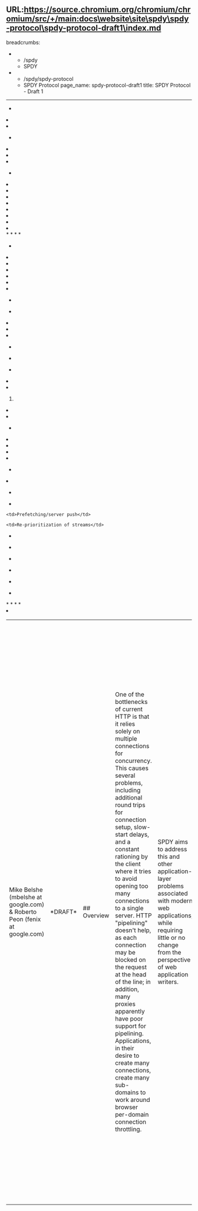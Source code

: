 URL:https://source.chromium.org/chromium/chromium/src/+/main:docs\website\site\spdy\spdy-protocol\spdy-protocol-draft1\index.md
---
breadcrumbs:
- - /spdy
  - SPDY
- - /spdy/spdy-protocol
  - SPDY Protocol
page_name: spdy-protocol-draft1
title: SPDY Protocol - Draft 1
---

<table>
<tr>

<td>Mike Belshe (mbelshe at google.com) & Roberto Peon (fenix at
google.com)</td>

<td>*DRAFT*</td>

<td>## Overview</td>

<td>One of the bottlenecks of current HTTP is that it relies solely on multiple
connections for concurrency. This causes several problems, including additional
round trips for connection setup, slow-start delays, and a constant rationing by
the client where it tries to avoid opening too many connections to a single
server. HTTP "pipelining" doesn't help, as each connection may be blocked on the
request at the head of the line; in addition, many proxies apparently have poor
support for pipelining. Applications, in their desire to create many
connections, create many sub-domains to work around browser per-domain
connection throttling.</td>

<td>SPDY aims to address this and other application-layer problems associated
with modern web applications, while requiring little or no change from the
perspective of web application writers.</td>

<td>In a nutshell, SPDY adds a framing layer for multiplexing multiple,
concurrent streams across a single TCP connection. The framing layer is
optimized for HTTP-like request-response streams.</td>

<td>The SPDY session offers three basic improvements over HTTP:</td>

*   <td>Multiplexed requests. There is no limit to the number of
            requests that can be issued concurrently over a single SPDY
            connection. Because requests are interleaved on a single channel,
            the efficiency of TCP is much higher.</td>

*   <td>Prioritized requests. Clients can request certain resources to
            be delivered first. This avoids the problem of congesting the
            network channel with non-critical resources when a high-priority
            request is pending.</td>

*   <td>Compressed headers. Clients today send a significant amount of
            redundant data in the form of HTTP headers. Because a single web
            page may require 50 or 100 subrequests, this data is significant.
            Compressing the headers saves a significant amount of latency and
            bandwidth compared to HTTP.</td>

<td>Note that for the most part, SPDY attempts to preserve the existing
semantics of HTTP features. All features such as cookies, etags, vary headers,
content-encoding negotiations, etc work exactly as they do with HTTP; SPDY only
replaces the way the data is written to the network.</td>

<td>## Definitions</td>

*   <td>*connection*: A TCP-level connection between two endpoints.</td>
*   <td>*endpoint*: Either the client or server of a connection.</td>
*   <td>*session*: A framed sequence of data chunks. Frames are defined
            as SPDY frames; see <a
            href="/spdy/spdy-protocol/spdy-protocol-draft1#framing">Framing</a>
            below.</td>
*   <td>*stream*: A bi-directional flow of bytes across a virtual
            channel within a SPDY session.</td>

<td>## Main differences from HTTP</td>

<td>SPDY is intended to be as compatible as possible with current web-based
applications. This means that, from the perspective of the server business logic
or application API, nothing has changed. To achieve this, all of the application
request and response header semantics are preserved. SPDY introduces a "session"
which resides between the HTTP application layer and the TCP transport to
regulate the flow of data. This "session" is akin to an HTTP request-response
pair. The following changes represent the differences between SPDY and
HTTP:</td>

<td>#### The request</td>

<td>#### To initiate a new request, clients first create a new SPDY session. Once the session is created, the client can create a new SPDY stream to carry the request. Part of creating the stream is sending the HTTP header block. The HTTP header block in SPDY is almost unchanged from today's HTTP header block, with the following differences:</td>

*   <td>The first line of the request is unfolded into name/value pairs
            like other HTTP headers. The names of the first line fields are
            `method`, `url`, and `version`. These keys are required to be
            present. The 'url' is the fully-qualified URL, containing protocol,
            host, port, and path.</td>
*   <td>Duplicate header names are not allowed.</td>
*   <td>Header names are all lowercase.</td>
*   <td>The `Connection` and `Keep-Alive` headers are no longer valid
            and are ignored if present.</td>
*   <td>Clients are assumed to support `Accept-Encoding: gzip`. Clients
            that do not specify any body encodings receive gzip-encoded data
            from the server.</td>
*   <td>HTTP request headers are compressed. This is accomplished by
            compressing all data sent by the client with gzip encoding.</td>
*   <td>The "host" header is ignored. The host:port portion of the HTTP
            URL is the definitive host.</td>
*   <td>User-agents are expected to support gzip and deflate
            compression. Regardless of the Accept-Encoding sent by the
            user-agent, the server may select gzip or deflate encoding at any
            time.</td>
*   <td>POST-specific changes:</td>
    *   <td>POST requests are expected to contain a data stream as part
                of the post; see <a
                href="/spdy/spdy-protocol/spdy-protocol-draft1#dataflow">Data
                flow</a> below.</td>
    *   <td>`Content-length` is only advisory for length (so that
                progress meters can work).</td>
    *   <td>Chunked encoding is no longer valid.</td>
    *   <td>The POST data stream is terminated by a zero-length data
                frame.</td>

<td>#### The response</td>

<td>#### When responding to a HTTP request, servers will send data frames using the SPDY stream created by the client. The response is similar to HTTP/1.1 in that it consists of a header block followed by a body. However, there are a few notable changes:</td>

*   <td>The response status line is unfolded into name/value pairs like
            other HTTP headers. The names of the status line are `status `and
            `version`. These keys are required to be present</td>
*   <td>If the SPDY reply happens before a SYN_STREAM, then it includes
            parameters that inform the client regarding the request that would
            have been made to receive this response, by including `url `and
            `method` keys. </td>
*   <td>All header names must be lowercase.</td>
*   <td>The `Connection` and `Keep-alive` response headers are no longer
            valid.</td>
*   <td>`Content-length` is only advisory for length.</td>
*   <td>Chunked encoding is no longer valid.</td>
*   <td>Duplicate header names are not allowed.</td>

<td>## Connections</td>

<td>The first implementation of the SPDY session runs atop TCP, similarly to how
HTTP works today. The client is expected to be the TCP connection initiator.
Because it runs on TCP, we have a reliable transport. Unlike HTTP, all
connections with SPDY are persistent connections. The HTTP connection header
does not apply.</td>

<td>For best performance, it is expected that clients will not close open
connections until the user navigates away from all web pages referencing a
connection, or until the server closes the connection. Servers are encouraged to
leave connections open for as long as possible, but can terminate idle
connections after some amount of inactivity if necessary.</td>

<td>## Framing</td>

<td>Once the TCP connection is established, clients and servers exchange framed
messages. There are two types of frames: control frames and data frames. Frames
always have a common header which is 8 bytes.</td>

<td>The first bit is a control bit indicating whether a frame is a control frame
or data frame. Control frames carry a version number, a frame type, flags, and a
length. Data frames contain the stream ID, flags, and the length for the payload
carried after the common header. The simple header is designed to make reading
and writing of frames easy.</td>

<td>All integer values, included length, version, and type, are in network byte
order. SPDY does not enforce alignment of types in dynamically sized
frames.</td>

<td>### Control frames</td>

<td> +----------------------------------+</td>

<td> |C| Version(15bits) | Type(16bits) |</td>

<td> +----------------------------------+</td>

<td> | Flags (8) | Length (24 bits) |</td>

<td> +----------------------------------+</td>

<td> | Data |</td>

<td> +----------------------------------+</td>

<td> Control frame fields:</td>
<td> Control bit: The 'C' bit is a single bit indicating that this is a control
message. For control frames this value is always 1. </td>
<td> Version: The version number of the session protocol (currently 1).</td>
<td> Type: The type of control frame. Control frames are SYN_STREAM, SYN_REPLY,
etc. </td>

<td>Flags: Flags related to this frame. Flags for control frames and data frames
are different.</td>
<td> Length: An unsigned 24-bit value representing the number of bytes after the
length field. </td>

<td>Data: data associated with this control frame. The format and length of this
data is controlled by the control frame type.</td>

<td>Data frames</td>

<td> +----------------------------------+</td>

<td> |C| Stream-ID (31bits) |</td>

<td> +----------------------------------+</td>

<td> | Flags (8) | Length (24 bits) | </td>

<td> +----------------------------------+</td>

<td> | Data |</td>

<td> +----------------------------------+</td>

<td>Data frame fields:</td>
<td> Control bit: For data frames this value is always 0.</td>
<td> Stream-ID: A 31-bit value identifying the stream.</td>
<td> Flags: Flags related to this frame. Valid flags are:</td>

*   <td>0x01 = FLAG_FIN - signifies that this frame represents the
            half-close of this stream. See <a
            href="/spdy/spdy-protocol/spdy-protocol-draft1#streamhalfclose">Stream
            half-close</a> below.</td>

<td> Length: An unsigned 24-bit value representing the number of bytes after the
length field. The total size of a data frame is 8 bytes + length. It is valid to
have a zero-length data frame.</td>
<td> Data: A variable-length field containing the number of bytes in the
payload. </td>

<td>## ### Hello message</td>

<td>After the connection has been established, SPDY employs an asynchronous
Hello sequence where each side informs the other about the communication details
it knows about. Unlike most protocols, this Hello sequence is optional and fully
asynchronous. Because it is asynchronous, it does not add a round-trip latency
to the connection startup. But because it is asynchronous and optional, both
sides must be prepared for this message to arrive at any time or not at
all.</td>

<td>To initiate a Hello sequence, either side can send a HELLO control frame.
The Hello frame is optional, but if it is to be sent, it must be the first frame
sent. When a Hello message is received, the receiver is not obligated to reply
with a Hello message in return. The message is therefore completely
informational.</td>

<td>HELLO control message:</td>

<td> +----------------------------------+</td>

<td> |1| 1 | 4 |</td>

<td> +----------------------------------+</td>

<td> | Flags (8) | Length (24 bits) | </td>

<td> +----------------------------------+</td>

<td> | Unused |Number of entries |</td>

<td> +----------------------------------|</td>
<td> | ID/Value Pairs |</td>
<td> | ... |</td>

<td> HELLO message fields:</td>
<td> Control bit: The control bit is always 1 for this message.</td>
<td> Version: The SPDY version number.</td>
<td> Type: The message type for a HELLO message is 4.</td>

<td>Unused: 16 bits of unused space, reserved for future use.</td>

<td> Number of entries: A 16-bit value representing the number of ID/value pairs
in this message.</td>
<td> ID: A 32-bit ID number. The following IDs are valid:</td>

*   <td> 1 - HELLO_BANDWIDTH_TO_YOU allows the sender to send its
            expected upload bandwidth on this channel. This number is an
            estimate. The value should be the integral number of kilobytes per
            second that the sender predicts as an expected maximum upload
            channel capacity.</td>
*   <td> 2 - HELLO_BANDWIDTH_FROM_YOU allows the sender to send its
            expected download bandwidth on this channel. This number is an
            estimate. The value should be the integral number of kilobytes per
            second that the sender predicts as an expected maximum download
            channel capacity.</td>
*   <td>3 - HELLO_ROUND_TRIP_TIME allows the sender to send its expected
            round-trip-time on this channel. The round trip time is defined as
            the minimum amount of time to send a control frame from this client
            to the remote and receive a response. The value is represented in
            milliseconds.</td>
*   <td> 4 - HELLO_MAX_CONCURRENT_STREAMS allows the sender to inform
            the remote endpoint the maximum number of concurrent streams which
            it will allow. By default there is no limit. For implementors it is
            recommended that this value be no smaller than 100. </td>

<td> Value: A 32-bit value.</td>

<td> The message is intentionally expandable for future information which may
improve client-server communications. The sender does not need to send every
type of ID/value. It must only send those for which it has accurate values to
convey. When multiple ID/value pairs are sent, they should be sent in order of
lowest id to highest id.</td>

<td>## Streams</td>

<td>Streams are independent sequences of bi-directional data cut into frames.
Streams can be created either by the client or the server, can concurrently send
data interleaved with other streams, and can be cancelled. The usage of streams
with HTTP is such that a single HTTP request/response occupies a single stream,
and the stream is not reused for a second request. This is because streams can
be independently created without incurring a round-trip.</td>

<td>Upon stream initiation, streams allow for each side to transmit a
fixed-length list of name/value pairs to the other endpoint.</td>

<td>### Stream creation</td>

<td>A stream is created by sending a control packet with the type set to
SYN_STREAM(1). If the server is initiating the stream, the Stream-ID must be
even. If the client is initiating the stream, the Stream-ID must be odd. 0 is
not a valid Stream-ID. Stream-IDs from each side of the connection must increase
monotonically as new streams are created. E.g. Stream 2 may be created after
stream 3, but stream 7 must not be created after stream 9.</td>

<td>Upon receipt of a SYN_STREAM frame, the server replies with a SYN_REPLY
frame. The client does not need to wait for a SYN_REPLY before sending any data
frames.</td>

<td>If the endpoint receiving a SYN_STREAM does not want to accept the new
stream, it can immediately respond with a FIN_STREAM control frame. Note,
however, that the initiating endpoint may have already sent data on the stream
as well; this data must be ignored.</td>

<td> SYN_STREAM control message: </td>

<td> +----------------------------------+</td>

<td> |1| 1 | 1 |</td>

<td> +----------------------------------+</td>

<td> | Flags (8) | Length (24 bits) |</td>

<td> +----------------------------------+</td>

<td> |X| Stream-ID (31bits) |</td>

<td> +----------------------------------+</td>

<td> | Pri | Unused | NV Entries |</td>

<td> +----------------------------------|</td>
<td> | Name/value header block |</td>
<td> | ... |</td>

<td>SYN_STREAM message fields:</td>
<td> Flags: Flags related to this frame. Valid flags are:</td>

*   <td>0x01 = FLAG_FIN - signifies that this frame represents the
            half-close of this stream. When set, it indicates that the sender
            will not produce any more data frames in this stream. </td>

<td>Length: An unsigned 24 bit value representing the number of bytes after the
length field. The total size of a SYN_STREAM frame is 8 bytes + length. The
length for this frame must be greater than or equal to 8.</td>
<td> Priority: A 2-bit priority field. If an endpoint has initiated multiple
streams, the priority field represents which streams should be given first
precidence. Servers are not required to strictly enforce the priority field,
although best-effort is assumed. 0 represents the lowest priority and 3
represents the highest priority. The highest-priority data is that which is most
desired by the client.</td>
<td> Unused: 14 bits of unused space, reserved for future use.</td>
<td> NV entries: (16 bits) The number of name/value pairs that follow.</td>

<td>The <a
href="/spdy/spdy-protocol/spdy-protocol-draft1#nameheaderblock">Name/value
block</a> is described below.</td>

<td>SYN_REPLY control message:</td>

<td> +----------------------------------+</td>

<td> |1| 1 | 2 |</td>

<td> +----------------------------------+</td>

<td> | Flags (8) | Length (24 bits) |</td>

<td> +----------------------------------+</td>

<td> |X| Stream-ID (31bits) |</td>

<td> +----------------------------------+</td>

<td> | Unused | NV entries |</td>

<td> +----------------------------------|</td>
<td> | Name/value header block |</td>
<td> | ... |</td>

<td> SYN_REPLY message fields:</td>
<td> Flags: Flags related to this frame. Valid flags are:</td>
<td> 0x01 = FLAG_FIN - signifies that this frame represents the half-close of
this stream. When set, it indicates that the sender will not produce any more
data frames in this stream..</td>
<td> Length: An unsigned 24-bit value representing the number of bytes after the
length field. The total size of a SYN_STREAM frame is 8 bytes + length. The
length for this frame must be greater than or equal to 8.</td>
<td> Unused: 16 bits of unused space, reserved for future use.</td>
<td> NV entries: (16 bits) The number of name/value pairs that follow. </td>

<td>The <a href="/spdy/spdy-protoco#nameheaderblock">Name/value block</a> is
described below.</td>

<td>### Name/value header block format</td>

<td>Both the SYN_STREAM and SYN_REPLY frames contain a Name/value header block.
The header block used by both the request and the response is the same. It is
designed so that headers can be easily appended to the end of a list and also so
that it can be easily parsed by receivers. Each numeric value is 2 bytes.</td>

<td> +----------------------------------+</td>

<td> | Length of name (int16) |</td>

<td> +----------------------------------+</td>

<td> | Name (string) |</td>

<td> +----------------------------------+</td>

<td> | Length of value (int16) |</td>

<td> +----------------------------------+</td>

<td> | Value (string) |</td>

<td> +----------------------------------+</td>

<td> | (repeats) |</td>

<td>Each header name must have at least one value. The length of each name and
value must be greater than zero. Although sending of names or values of zero
length is invalid, receivers of zero-length name or zero-length values must
ignore the pair and continue.</td>

<td>Duplicate header names are not allowed. To send two identically named
headers, send a header with two values, where the values are separated by a
single NUL (0) byte. Senders must not send multiple, in-sequence NUL characters.
Receivers of multiple, in-sequence NUL characters must ignore the name/value
pair.</td>

<td>Strings are utf8 encoded and are not NUL terminated.</td>

<td>The entire contents of the name/value header block is compressed using zlib
deflate. There is a single zlib stream (context) for all name value pairs in one
direction on a connection. SPDY uses a SYNC_FLUSH between frame which uses
compression. The stream is initialized with the following dictionary (without
line breaks, NULL terminated):</td>

<td>optionsgetheadpostputdeletetraceacceptaccept-charsetaccept-encodingaccept-</td>
<td>languageauthorizationexpectfromhostif-modified-sinceif-matchif-none-matchi</td>
<td>f-rangeif-unmodifiedsincemax-forwardsproxy-authorizationrangerefererteuser</td>
<td>-agent10010120020120220320420520630030130230330430530630740040140240340440</td>
<td>5406407408409410411412413414415416417500501502503504505accept-rangesageeta</td>
<td>glocationproxy-authenticatepublicretry-afterservervarywarningwww-authentic</td>
<td>ateallowcontent-basecontent-encodingcache-controlconnectiondatetrailertran</td>
<td>sfer-encodingupgradeviawarningcontent-languagecontent-lengthcontent-locati</td>
<td>oncontent-md5content-rangecontent-typeetagexpireslast-modifiedset-cookieMo</td>
<td>ndayTuesdayWednesdayThursdayFridaySaturdaySundayJanFebMarAprMayJunJulAugSe</td>
<td>pOctNovDecchunkedtext/htmlimage/pngimage/jpgimage/gifapplication/xmlapplic</td>
<td>ation/xhtmltext/plainpublicmax-agecharset=iso-8859-1utf-8gzipdeflateHTTP/1</td>
<td>.1statusversionurl</td>

<td>TODO(mbelshe): Remove the NULL termination on the dictionary; not useful.
(thanks CostinM)</td>

<td>TODO(mbelshe): Remove the empty block (4 bytes) inserted in the stream after
a SYNC_FLUSH. (thanks, CostinM)</td>

<td>## Stream data exchange</td>

<td>Once a stream is created, it is used to send arbitrary amounts of data in
either direction. When either side has finished sending data it can send a frame
with the FIN_FLAG set. (See "TCP connection teardown" below.)</td>

<td>### Stream half-close</td>

<td> When one side of the stream sends a control or data frame with the FLAG_FIN
flag set, the stream is considered to be half-closed from that side. The sender
of the FLAG_FIN is indicating that no further data will be sent from the sender
on this stream. When both sides have half-closed, the stream is considered to be
closed. </td>

<td>### Stream close</td>

<td>There are 3 ways that streams can be terminated: normal termination, abrupt
termination, and TCP connection teardown.</td>

<td>#### Normal termination</td>

<td>Normal stream termination occurs when both sides of the stream have
half-closed the stream.</td>

<td>#### Abrupt termination</td>

<td>Either the client or server can send a FIN_STREAM control packet at any
time. Upon receipt of the FIN_STREAM, both sides must ignore further data
received on the stream and both sides must stop transmitting to the stream. The
FIN_STREAM is intended for abnormal stopping of a stream.</td>

<td>FIN_STREAM control frame:</td>

<td> +-------------------------------+</td>

<td> |1| 1 | 3 |</td>

<td> +-------------------------------+</td>

<td> | Flags (8) | 8 |</td>

<td> +-------------------------------+</td>

<td> |X| Stream-ID (31bits) |</td>

<td> +-------------------------------+</td>

<td> | Status code | </td>

<td> +-------------------------------+</td>

<td> FIN_STREAM message fields:</td>
<td> Flags: Flags related to this frame. Valid flags are:</td>

*   <td>0x01 = FLAG_FIN - When set, it indicates that the sender will
            not produce any more data frames in this stream. See "Stream
            half-close" above.</td>

<td> Length: An unsigned 24-bit value representing the number of bytes after the
length field. For FIN_STREAM control frames, this value is always 8.</td>
<td> Status code: (32 bits) An indicator for why the stream is being
terminated.The following status codes are defined:</td>

*   <td>1 - PROTOCOL_ERROR. This is a generic error, and should only be
            used if a more specific error is not available. The receiver of this
            error will likely abort the entire session and possibly return an
            error to the user.</td>
*   <td>2 - INVALID_STREAM should be returned when a frame is received
            for a stream which is not active. The receiver of this error will
            likely log a communications error.</td>
*   <td>3 - REFUSED_STREAM. This is error indicates that the stream was
            refused before any processing has been done on the stream. For
            non-indepotent methods this means that request can be retried.</td>

<td>Note: 0 is not a valid status code for a FIN_STREAM.</td>

<td>TODO - Define more specific errors.</td>

<td>#### TCP connection teardown</td>

<td>If the TCP connection is torn down while unterminated streams are active (no
FIN_STREAM frames have been sent or received for the stream), then the endpoint
must assume that the stream was abnormally interrupted and may be
incomplete.</td>

<td>If a client or server receives data on a stream which has already been torn
down, it must ignore the data received after the teardown.</td>

<td>## Data flow</td>

<td> Because TCP provides a single stream of data on which SPDY multiplexes
multiple logical streams, it is important for clients and servers to interleave
data messages for concurrent sessions.</td>

<td>Implementors should note that sending data in smallish chunks will result in
lower end-user latency for a page as this allows the browser to begin parsing
metadata early, and, in turn, to finalize the page layout. Sending large chunks
yields a small increase in bandwidth efficiency at the cost of slowing down the
user experience on pages with many resources.</td>

<td>## Other control frames</td>

<td>### <b>NOOP</b></td>

<td>The NOOP control frame is a no-operation frame. It can be sent from the
client or the server. Receivers of a NO-OP frame should simply ignore it.</td>

<td>NOTE: This control frame may ultimately be removed. It has been implemented
for experimentation purposes.</td>

<td>NOOP control message:</td>

<td> +----------------------------------+</td>

<td> |1| 1 | 5 |</td>
<td> +----------------------------------+</td>
<td> | 0 (Flags) | 0 (Length) |</td>

<td> +----------------------------------+</td>

<td><b> Control-bit: The control bit is always 1 for this message.</b></td>
<td><b> Version: The SPDY version number.</b></td>
<td><b> Type: The message type for a NOOP message is 5.</b></td>
<td><b> Length: This frame carries no data, so the length is always 0.</b></td>

<td><b>### <b>PING</b></b></td>

<td><b>The PING control frame is a mechanism for measuring a minimal round-trip
time from the sender. It can be sent from the client or the server. Receivers of
a PING frame should send an identical frame to the sender as soon as possible
(if there is other pending data waiting to be sent, PING should take highest
priority). Each ping sent by a sender should use a unique ID.</b></td>

<td><b>NOTE: This control frame may ultimately be removed. It has been
implemented for experimentation purposes.</b></td>

<td><b>PING control message:</b></td>

<td><b> +----------------------------------+</b></td>

<td><b> |1| 1 | 6 |</b></td>

<td><b> +----------------------------------+</b></td>

<td><b> | 0 (flags) | 4 (length) |</b></td>

<td><b> +----------------------------------|</b></td>

<td><b> | 32-bit ID |</b></td>

<td><b> +----------------------------------|</b></td>

<td><b> Control bit: The control bit is always 1 for this message.</b></td>
<td><b> Version: The SPDY version number.</b></td>
<td><b> Type: The message type for a PING message is 6.</b></td>
<td><b> Length: This frame is always 4 bytes long.</b></td>
<td><b> ID: A unique ID for this ping.</b></td>
<td><b> Note: If a sender uses all possible PING ids (e.g. has sent all 2^32
possible IDs), it can "wrap" and start re-using IDs.</b></td>

<td>### <b>GOAWAY</b></td>

<td>The GOAWAY control frame is a mechanism to tell the remote side of the
connection that it should no longer use this session for further requests. It
can be sent from the client or the server. Once sent, the sender agrees not to
initiate any new streams on this session. Receivers of a GOAWAY frame must not
send additional requests on this session, although a new session can be
established for new requests. The purpose of this message is to allow the server
to gracefully stop accepting new requests (perhaps for a reboot or maintenance),
while still finishing processing of previously established requests.</td>

<td>There is an inherent race condition between a client sending requests and
the server sending a GOAWAY message. To deal with this case, the GOAWAY message
contains a last-stream identifier indicating the last stream which was accepted
in this session. If the client issued requests for sessions after this
stream-id, they were not accepted by the server and should be re-issued later at
the client's discretion.</td>

<td>NOTE: This control frame may ultimately be removed. It has been implemented
for experimentation purposes.</td>

<td>NOTE: (mnot@mnot.org suggests that mandatory GOAWAY could be useful to
ensure graceful closure of sessions. This would help if the last request on a
session was a POST, and the server closes, the client can't know whether the
request was sent or not. Requiring a GOAWAY before closing would notify the
client exactly which requests had been processed and which had not.)</td>

<td>GOAWAY control message:</td>

<td> +----------------------------------+</td>

<td> |1| 1 | 7 |</td>

<td> +----------------------------------+</td>

<td> | 0 (flags) | 4 (length) |</td>

<td> +----------------------------------|</td>

<td> | Last-good-stream-ID |</td>

<td> +----------------------------------|</td>

<td> Control bit: The control bit is always 1 for this message.</td>
<td> Version: The SPDY version number.</td>
<td> Type: The message type for a GOAWAY message is 7.</td>
<td> Length: This frame is always 4 bytes long.</td>
<td> Last-good-stream-Id: The last stream id which was accepted by the sender of
the GOAWAY message.</td>
<td><b>SUBRESOURCE</b></td>
<td>The subresource control frame is an optional control frame to advise the
receiver of resources that will be needed. If the url and method in the name
value pairs do not match those that are associated with the stream id then this
control message must be ignored.</td>
<td>Control frame</td>

<td> +----------------------------------+</td>

<td> |C| Version(15bits) | 8 |</td>

<td> +----------------------------------+</td>

<td> | Flags (8) | Length (24 bits) |</td>

<td> +----------------------------------+</td>
<td> |0| Stream id (31 bits) |</td>
<td> |----------------------------------|</td>
<td> | Unused (16 bits) | NV Entries |</td>
<td> |----------------------------------|</td>

<td> | Key value pairs |</td>

<td> +----------------------------------+</td>

<td>Length: An unsigned 24 bit value representing the number of bytes after the
length field. The total size of a SUBRESOURCE frame is 8 bytes + length. The
length for this frame must be greater than or equal to 8.</td>
<td>Stream-id is the stream-id for the stream that the subresources are
associated with</td>

<td>NV entries: The number of name/value pairs that follow.</td>

<td>The <a href="/spdy/spdy-protoco#nameheaderblock">Name/value block</a> is the
same as a SYN_REPLY, but url and method are mandatory fields.</td>

<td>If a sender is using the SUBRESOURCE control frame to inform the client of
streams that the will be created (X-Associated-Content)</td>

<td> (e.g. a server creating a stream to send an image used on a webpage) then
the SUBRESOURCE message must be sent before the data frame where the receiver
could discover the additional resource.</td>

<td>## Server Push</td>

<td>This section needs much work; it currently documents the prototyped
protocol, but is not ready for broad implementation.</td>

<td>Because SPDY enables both clients and servers to create streams, a server
may decide to initiate a stream to the client. Generally, this should be done if
the server has knowledge that the client will need a resource before the client
has requested it. Servers should use this feature with care, because if the
resource is cacheable, and the client already has a cached copy of the resource,
this stream may be wasteful. Further, servers should inform clients of the
pending pushed resource as early as possible to avoid races between the server
pushing the stream and the client requesting it (based on having discovered need
for the resource from other downloaded content). Not all content is push-able
from the server. Only resources fetched via the HTTP GET method can be
server-pushed.</td>

<td>Note: Race conditions can only be avoided with the client if the client uses
a single SPDY session to the server.</td>

<td><b>Server Implementation</b></td>

<td>When the server intends to push resources to the client, it should append a
header, "X-Associated-Content" to the SYN_REPLY for the resource which will also
contain pushed content. This SYN_REPLY MUST be sent prior to initiating the
server-pushed streams.</td>

<td>For each pushed resource listed in the X-Associated-Content header, the
server may create streams by sending a SYN_STREAM frame. This is the same as
client-side stream initiation, except for that the server will append a header
called "Path" which contains the path of the resource requested.</td>

<td><b>Client Implementation</b></td>

<td>When fetching a resource the client has 3 possibilities:</td>

1.  <td>the resource is not being pushed</td>
2.  <td>the resource is being pushed, but the data has not yet
            arrived</td>
3.  <td>the resource is being pushed, and the data has started to
            arrive</td>

<td>When a SYN_REPLY frame which contains a X-Associated-Content header is
received, the client MUST NOT issue GET requests for those resources and instead
wait for the pushed content from the server. Similarly, if the client would have
made a request for a resource but a X-Associated-Content header has been
received for that resource, and yet the pushed stream has not arrived, the
client MUST wait for the data to be pushed.</td>

<td>When a SYN frame is received which contains a path previously specified in
an X-Associated-Content header, the client SHOULD buffer the received data from
the stream as is appropriate for the client.</td>

<td><b>Flaws in this specification:</b></td>

*   <td>The syntax of the X-Associated-Content header needs to be
            redone.</td>
*   <td>Incorporate the SUBRESOURCE control frame into this
            specification.</td>
*   <td>The "Path" header in the SYN_STREAM should be changed to "Url"
            and be a fully qualified path.</td>
*   <td>Need to implement flow control on pushes</td>
*   <td>Need to specify error case when the client cannot buffer.</td>

<td>## Future work/experiments</td>

<td> The following are thoughts/brainstorms for future work and
experiments.</td>

*   <td>Caching</td>
    <td> Since we're proposing to do almost everything over an encrypted
    channel, we're making caching either difficult or impossible.</td>
    <td> We've had some discussions about having a non-secure, static-only
    content channel (where the resources are signed, or cryptographic hashes of
    the insecure content are sent over a secure link), but have made no headway
    yet...</td>
*   <td>DoS potential</td>

<td>The potential for DoS of the server (by increasing the amount of state) is
no worse than it would be for TCP connections. In fact, since more of the state
is managed in userspace, it is easier to detect and react to increases in
resource utilization. The client side, however, does have a potential for DoS
since the server may now attempt to use client resources which would not
normally be considered to be large per stream state.</td>

<td>More investigation needs to be done about attack modes and remediation
responses.</td>

*   <td>Stream capacity.</td>

<td>Today, HTTP has no knowledge of approximate client bandwidth, and TCP only
slowly and indirectly discovers it as a connection warms up. However, by the
time TCP has warmed up, the page is often already completely loaded. To ensure
that bandwidth is utilized efficiently, SPDY allows the client to tell the
server its approximate bandwidth. The HELLO message is part of this, but
measurement, reporting and all of the other infrastructure and behavioral
modifications are lacking.</td>

*   <td>Server-controlled connection parameters.</td>

<td>The "server" -- since either side may be considered a "server" in SPDY,
"server" refers here to the side which receives requests for new sessions -- can
inform the other side of reasonable connection or stream limits which should be
respected. As with stream capacity, the HELLO message provides a container for
signaling this, but no work has yet been done to figure out what values should
be set, when, and what behavioral changes should be expected when the value does
change.</td>

    <td>Prefetching/server push</td>

> <td>If the client can inform the server (or vice versa) how much bandwidth it
> is willing to allocate to various activities, then the server can push or
> prefetch resources without a) impacting the activities that the user wants to
> perform; or b) being too inefficient. While this approach still has
> inefficiencies (the server still send sparts of resources that the client
> already has before the client gets around to sending a FIN to the server), it
> doesn't seem to be grossly inefficient when coupled with the client telling
> the server how much slack (bandwidth) it is is willing to give to the server.
> However, this means that the client must be able to dynamically adjust the
> slack that it provides for server push or prefetching, for example, if it sees
> an increase in PING time.</td>

    <td>Re-prioritization of streams</td>

> <td>Users often switch between multiple tabs in the browser. When the user
> switches tasks, the protocol should allow for a change in priority as the user
> now wants different data at a higher priority. This would likely involve
> creating priority groups so that the relative priority of resources for a tab
> can be managed all at once instead of having to make a number of changes
> proportional to the number of requests (which is 100% likely to be the same or
> larger!)</td>

*   <td>Uni-directional (but associated) streams</td>

<td>It may be a mistake to make a connection-analogue in the stream. It is
perhaps better to allow each side to make a unidirectional stream, and provide
data about which stream it may be associated with. This offers a much
easier-to-comprehend association mechanism for server push.</td>

*   <td>Flow control</td>

<td>Each side can announce how much data or bandwidth it will accept for each
class of streams. If this is done, then speculative operations such as server
push can soak up a limited amount of the pipe (especially important if the pipe
is long and thin). This may allow for the elimination of more complex "is this
already in the cache" or "announce what I have in my cache" schemes which are
likely costly and complex.</td>

*   <td>Use of gzip compression</td>

<td>The use of gzip compression should be stateful only across headers in the
channel. Essentially, separate gzip contexts should be maintained for headers
versus data.</td>

*   <td>DNS data</td>

<td>It is suboptimal that the browser must discover new hostnames and then look
them up in cases where it is fetching new resources controlled by the same
entity. For example, there shouldn't be a need to do another DNS lookup for a
resource from static.foo.com. when the browser has already resolved xxx.foo.com.
In these cases, it would seemingly make sense to send (over the SPDY channel)
the DNS data (signed in such a way that the user-agent can verify that it is
authoritative).</td>

*   <td>Redirect to a different IP while retaining the HOST header</td>

<td>For large sites or caches, it may be advantageous to supplement DNS frontend
load balancing with the ability to send the user to a sibling that is less
loaded, but also able to serve the request. This is not possible today with
HTTP, as redirects must point to a different name (or use an IP, which amounts
to the same thing), so that cookies, etc. are treated differently. This feature
would likely be tied to the DNS data feature, or a more interesting verification
mechanism would need to exist.</td>

*   <td>New headers</td>
    *   <td>Request headers:</td>
        *   <td>Never been to this site before header. When the server
                    receives this header, it is used as permission to open
                    multiple, server-initiated streams carrying subresource
                    content. If sent, then the server can freely push all the
                    resources necessary for the page.</td>
    *   <td>Response</td>
        *   <td>Subresource headers</td>
*   <td>Mark Nottingham notes that having the method/uri/version in
            separate headers, rather than at the front of the block, may make it
            harder for servers to quickly access this information. Being
            compressed hurts too.</td>

</tr>
</table>
